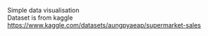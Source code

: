 Simple data visualisation <br>
Dataset is from kaggle https://www.kaggle.com/datasets/aungpyaeap/supermarket-sales 
